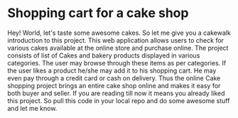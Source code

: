 # Shopping cart for a cake shop
Hey! World, let's taste some awesome cakes. So let me give you a cakewalk introduction to this project.
This web application allows users to check for various cakes available at the online store and purchase online. 
The project consists of list of Cakes and bakery products displayed in various categories. 
The user may browse through these items as per categories. If the user likes a product he/she may add it to his shopping cart. 
He may even pay through a credit card or cash on delivery.
Thus the online Cake shopping project brings an entire cake shop online and makes it easy for both buyer and seller.
If you are reading till now it means you already liked this project.
So pull this code in your local repo and do some awesome stuff and let me know.
